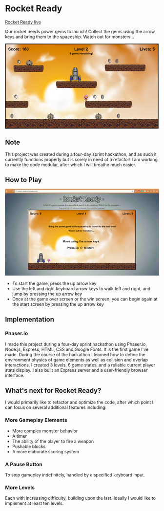 # Rocket Ready

[Rocket Ready live](http://rocket-ready.herokuapp.com/)

Our rocket needs power gems to launch! Collect the gems using the arrow keys and bring them to the spaceship. Watch out for monsters...

![alt text](./images/Level2.png "Rocket Ready Gameplay")

## Note

This project was created during a four-day sprint hackathon, and as such it currently functions properly but is sorely in need of a refactor! I am working to make the code modular, after which I will breathe much easier.

## How to Play

![alt text](./images/BeginSm.png "Rocket Ready Start Screen")

- To start the game, press the up arrow key
- Use the left and right keyboard arrow keys to walk left and right, and jump by pressing the up arrow key
- Once at the game over screen or the win screen, you can begin again at the start screen by pressing the up arrow key

## Implementation

### Phaser.io

I made this project during a four-day sprint hackathon using Phaser.io, Node.js, Express, HTML, CSS and Google Fonts. It is the first game I've made. During the course of the hackathon I learned how to define the environment physics of game elements as well as collision and overlap interactions. I created 3 levels, 6 game states, and a reliable current player stats display. I also built an Express server and a user-friendly browser interface.

## What's next for Rocket Ready?

I would primarily like to refactor and optimize the code, after which point I can focus on several additional features including:

### More Gameplay Elements
* More complex monster behavior
* A timer
* The ability of the player to fire a weapon
* Pushable blocks
* A more elaborate scoring system

### A Pause Button
To stop gameplay indefinitely, handled by a specified keyboard input.

### More Levels
Each with increasing difficulty, building upon the last. Ideally I would like to implement at least ten levels.
